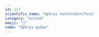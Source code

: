 ```yaml
---
id: 117
scientific_name: "Ophrys tenthredinifera"
category: "orchid"
emoji: "🌸"
name: "Ophrys guêpe"
---
```

